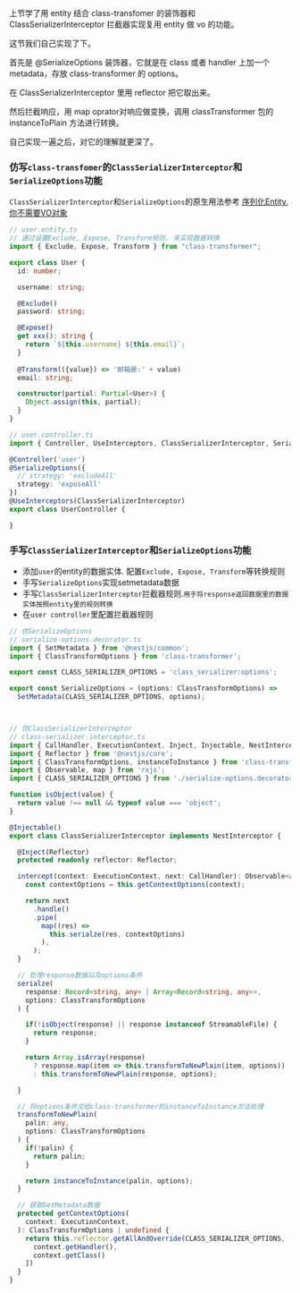上节学了用 entity 结合 class-transfomer 的装饰器和 ClassSerializerInterceptor 拦截器实现复用 entity 做 vo 的功能。

这节我们自己实现了下。

首先是 @SerializeOptions 装饰器，它就是在 class 或者 handler 上加一个 metadata，存放 class-transformer 的 options。

在 ClassSerializerInterceptor 里用 reflector 把它取出来。

然后拦截响应，用 map oprator对响应做变换，调用 classTransformer 包的 instanceToPlain 方法进行转换。

自己实现一遍之后，对它的理解就更深了。

### 仿写`class-transfomer`的`ClassSerializerInterceptor`和`SerializeOptions`功能

`ClassSerializerInterceptor`和`SerializeOptions`的原生用法参考 [序列化Entity.你不需要VO对象](../vo-test/README.md)

```ts
// user.entity.ts
// 通过设置Exclude, Expose, Transform规则. 来实现数据转换
import { Exclude, Expose, Transform } from "class-transformer";

export class User {
  id: number;

  username: string;

  @Exclude()
  password: string;

  @Expose()
  get xxx(): string {
    return `${this.username} ${this.email}`;
  }
  
  @Transform(({value}) => '邮箱是:' + value)
  email: string;

  constructor(partial: Partial<User>) {
    Object.assign(this, partial);
  }
}
```

```ts
// user.controller.ts
import { Controller, UseInterceptors, ClassSerializerInterceptor, SerializeOptions } from '@nestjs/common';

@Controller('user')
@SerializeOptions({
  // strategy: 'excludeAll'
  strategy: 'exposeAll'
})
@UseInterceptors(ClassSerializerInterceptor)
export class UserController {

}
```

### 手写`ClassSerializerInterceptor`和`SerializeOptions`功能
- 添加`user`的entity的数据实体. 配置`Exclude, Expose, Transform`等转换规则
- 手写`SerializeOptions`实现setmetadata数据
- 手写`ClassSerializerInterceptor`拦截器规则.`用于将response返回数据里的数据实体按照entity里的规则转换`
- 在`user controller`里配置拦截器规则



```ts
// 仿SerializeOptions
// serialize-options.decorator.ts
import { SetMetadata } from '@nestjs/common';
import { ClassTransformOptions } from 'class-transformer';

export const CLASS_SERIALIZER_OPTIONS = 'class_serializer:options';

export const SerializeOptions = (options: ClassTransformOptions) => 
  SetMetadata(CLASS_SERIALIZER_OPTIONS, options);



// 仿ClassSerializerInterceptor
// class-serializer.interceptor.ts
import { CallHandler, ExecutionContext, Inject, Injectable, NestInterceptor, StreamableFile } from '@nestjs/common';
import { Reflector } from '@nestjs/core';
import { ClassTransformOptions, instanceToInstance } from 'class-transformer';
import { Observable, map } from 'rxjs';
import { CLASS_SERIALIZER_OPTIONS } from './serialize-options.decorator';

function isObject(value) {
  return value !== null && typeof value === 'object';
}

@Injectable()
export class ClassSerializerInterceptor implements NestInterceptor {

  @Inject(Reflector)
  protected readonly reflector: Reflector;

  intercept(context: ExecutionContext, next: CallHandler): Observable<any> {
    const contextOptions = this.getContextOptions(context);

    return next
      .handle()
      .pipe(
        map((res) => 
          this.serialze(res, contextOptions)
        ),
      );
  }

  // 处理response数据以及options条件
  serialze(
    response: Record<string, any> | Array<Record<string, any>>,
    options: ClassTransformOptions
  ) {

    if(!isObject(response) || response instanceof StreamableFile) {
      return response;
    }

    return Array.isArray(response)
      ? response.map(item => this.transformToNewPlain(item, options))
      : this.transformToNewPlain(response, options);

  }

  // 将options条件交给class-transformer的instanceToInstance方法处理
  transformToNewPlain(
    palin: any,
    options: ClassTransformOptions
  ) {
    if(!palin) {
      return palin;
    }

    return instanceToInstance(palin, options);
  }

  // 获取SetMetadata数据
  protected getContextOptions(
    context: ExecutionContext,
  ): ClassTransformOptions | undefined {
    return this.reflector.getAllAndOverride(CLASS_SERIALIZER_OPTIONS, [
      context.getHandler(),
      context.getClass()
    ])
  }
}
```